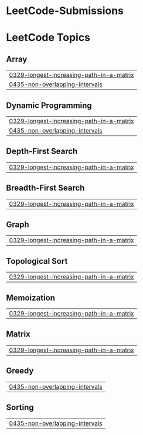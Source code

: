 # LeetCode-Submissions
<!---LeetCode Topics Start-->
# LeetCode Topics
## Array
|  |
| ------- |
| [0329-longest-increasing-path-in-a-matrix](https://github.com/Ajayreddy404/LeetCode-Submissions/tree/master/0329-longest-increasing-path-in-a-matrix) |
| [0435-non-overlapping-intervals](https://github.com/Ajayreddy404/LeetCode-Submissions/tree/master/0435-non-overlapping-intervals) |
## Dynamic Programming
|  |
| ------- |
| [0329-longest-increasing-path-in-a-matrix](https://github.com/Ajayreddy404/LeetCode-Submissions/tree/master/0329-longest-increasing-path-in-a-matrix) |
| [0435-non-overlapping-intervals](https://github.com/Ajayreddy404/LeetCode-Submissions/tree/master/0435-non-overlapping-intervals) |
## Depth-First Search
|  |
| ------- |
| [0329-longest-increasing-path-in-a-matrix](https://github.com/Ajayreddy404/LeetCode-Submissions/tree/master/0329-longest-increasing-path-in-a-matrix) |
## Breadth-First Search
|  |
| ------- |
| [0329-longest-increasing-path-in-a-matrix](https://github.com/Ajayreddy404/LeetCode-Submissions/tree/master/0329-longest-increasing-path-in-a-matrix) |
## Graph
|  |
| ------- |
| [0329-longest-increasing-path-in-a-matrix](https://github.com/Ajayreddy404/LeetCode-Submissions/tree/master/0329-longest-increasing-path-in-a-matrix) |
## Topological Sort
|  |
| ------- |
| [0329-longest-increasing-path-in-a-matrix](https://github.com/Ajayreddy404/LeetCode-Submissions/tree/master/0329-longest-increasing-path-in-a-matrix) |
## Memoization
|  |
| ------- |
| [0329-longest-increasing-path-in-a-matrix](https://github.com/Ajayreddy404/LeetCode-Submissions/tree/master/0329-longest-increasing-path-in-a-matrix) |
## Matrix
|  |
| ------- |
| [0329-longest-increasing-path-in-a-matrix](https://github.com/Ajayreddy404/LeetCode-Submissions/tree/master/0329-longest-increasing-path-in-a-matrix) |
## Greedy
|  |
| ------- |
| [0435-non-overlapping-intervals](https://github.com/Ajayreddy404/LeetCode-Submissions/tree/master/0435-non-overlapping-intervals) |
## Sorting
|  |
| ------- |
| [0435-non-overlapping-intervals](https://github.com/Ajayreddy404/LeetCode-Submissions/tree/master/0435-non-overlapping-intervals) |
<!---LeetCode Topics End-->